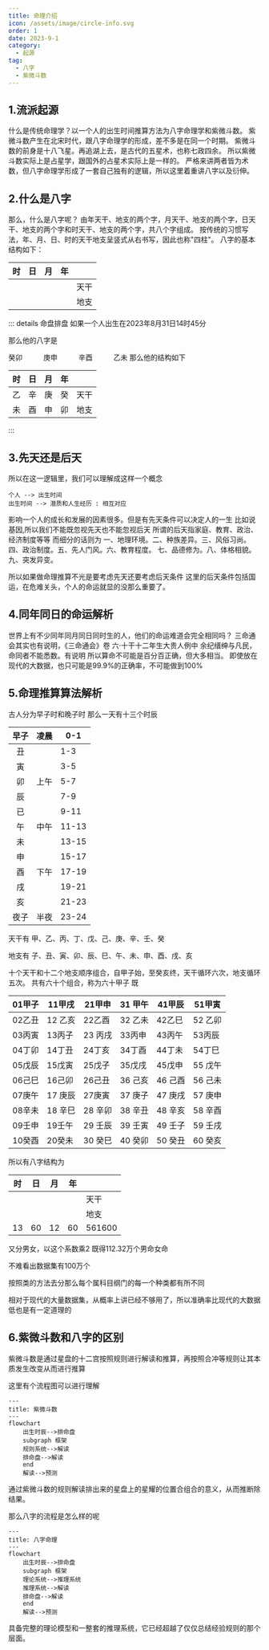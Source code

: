 ```yaml
---
title: 命理介绍
icon: /assets/image/circle-info.svg
order: 1
date: 2023-9-1
category:
  - 起源
tag:
  - 八字
  - 紫微斗数
---
```


## 1.流派起源

什么是传统命理学？以一个人的出生时间推算方法为八字命理学和紫微斗数。
紫微斗数产生在北宋时代，跟八字命理学的形成，差不多是在同一个时期。
紫微斗数的前身是十八飞星。再追湖上去，是古代的五星术，也称七政四余。
所以紫微斗数实际上是占星学，跟国外的占星术实际上是一样的。
严格来讲两者皆为术数，但八字命理学形成了一套自己独有的逻辑，所以这里着重讲八字以及衍伸。

## 2.什么是八字

那么，什么是八字呢？
由年天干、地支的两个字，月天干、地支的两个字，日天干、地支的两个字和时天干、地支的两个字，共八个字组成。
按传统的习惯写法，年、月、日、时的天干地支呈竖式从右书写，因此也称"四柱"。
八字的基本结构如下：

| 时   | 日   | 月   | 年   |     |
|:---:|:---:|:---:|:---:|:---:|
|     |     |     |     | 天干  |
|     |     |     |     | 地支  |

::: details 命盘排盘
如果一个人出生在2023年8月31日14时45分

那么他的八字是

癸卯　　　庚申　　　辛酉　　　乙未
那么他的结构如下

| 时   | 日   | 月   | 年   |     |
|:---:|:---:|:---:|:---:|:---:|
| 乙   | 辛   | 庚   | 癸   | 天干  |
| 未   | 酉   | 申   | 卯   | 地支  |

:::

## 3.先天还是后天

所以在这一逻辑里，我们可以理解成这样一个概念

```state
个人 --> 出生时间
出生时间 --> 潜质和人生经历 : 相互对应
```

影响一个人的成长和发展的因素很多。但是有先天条件可以决定人的一生
比如说基因,所以我们不能既忽视先天也不能忽视后天
所谓的后天指家庭、教育、政治、经济制度等等
而细分的话则为
一、地理环境。二、种族差异。三、风俗习尚。
四、政治制度。五、先人门风。六、教育程度。
七、品德修为。八、体格相貌。九、突发异变。

所以如果做命理推算不光是要考虑先天还要考虑后天条件
这里的后天条件包括国运，在危难关头，个人的命运就显的没那么重要了。

## 4.同年同日的命运解析

世界上有不少同年同月同日同时生的人，他们的命运难道会完全相同吗？
三命通会其实也有说明，《三命通会》卷 六·十干十二年生大贵人例中
余纪缙绅与凡民，命同者不能悉数。有说明
所以算命不可能是百分百正确，但大多相当。
即使放在现代的大数据，也只可能是99.9%的正确率，不可能做到100%

## 5.命理推算算法解析

古人分为早子时和晚子时
那么一天有十三个时辰

| 早子  | 凌晨  | 0-1   |
|:---:|:---:| ----- |
| 丑   |     | 1-3   |
| 寅   |     | 3-5   |
| 卯   | 上午  | 5-7   |
| 辰   |     | 7-9   |
| 已   |     | 9-11  |
| 午   | 中午  | 11-13 |
| 未   |     | 13-15 |
| 申   |     | 15-17 |
| 酉   | 下午  | 17-19 |
| 戌   |     | 19-21 |
| 亥   |     | 21-23 |
| 夜子  | 半夜  | 23-24 |

天干有
甲、乙、丙、丁、戊、己、庚、辛、壬、癸

地支有
子、丑、寅、卯、辰、巳、午、未、申、酉、戌、亥

十个天干和十二个地支顺序组合，自甲子始，至癸亥终，天干循环六次，地支循环五次。
共有六十个组合，称为六十甲子 既

| 01甲子 | 11甲戌  | 21甲申  | 31 甲午 | 41甲辰  | 51甲寅  |
| ---- | ----- | ----- | ----- | ----- | ----- |
| 02乙丑 | 12 乙亥 | 22乙酉  | 32 乙未 | 42乙巳  | 52 乙卯 |
| 03丙寅 | 13丙子  | 23 丙戌 | 33丙申  | 43丙午  | 53丙辰  |
| 04丁卯 | 14丁丑  | 24丁亥  | 34丁酉  | 44丁未  | 54丁巳  |
| 05戊辰 | 15戊寅  | 25戊子  | 35戊戌  | 45戊申  | 55 戊午 |
| 06己巳 | 16己卯  | 26己丑  | 36 己亥 | 46 己酉 | 56 己未 |
| 07庚午 | 17 庚辰 | 27庚寅  | 37 庚子 | 47 庚戌 | 57 庚申 |
| 08辛未 | 18 辛巳 | 28 辛卯 | 38 辛丑 | 48 辛亥 | 58 辛酉 |
| 09壬申 | 19壬午  | 29 壬辰 | 39 壬寅 | 49 壬子 | 59 壬戌 |
| 10癸酉 | 20癸未  | 30 癸巳 | 40 癸卯 | 50 癸丑 | 60 癸亥 |

所以有八字结构为

| 时   | 日   | 月   | 年   |        |
|:---:|:---:|:---:|:---:| ------ |
|     |     |     |     | 天干     |
|     |     |     |     | 地支     |
| 13  | 60  | 12  | 60  | 561600 |

又分男女，以这个系数乘2 既得112.32万个男命女命

不难看出数据集有100万个

按照类的方法去分那么每个属科目纲门的每一个种类都有所不同

相对于现代的大量数据集，从概率上讲已经不够用了，所以准确率比现代的大数据低也是有一定道理的

## 6.紫微斗数和八字的区别

紫微斗数是通过星盘的十二宫按照规则进行解读和推算，再按照合冲等规则让其本质发生改变从而进行推算

这里有个流程图可以进行理解

```mermaid
---
title: 紫微斗数
---
flowchart 
    出生时辰-->排命盘
    subgraph 框架
    规则系统-->解读
    排命盘-->解读
    end
    解读-->预测
```

通过紫微斗数的规则解读排出来的星盘上的星耀的位置合组合的意义，从而推断除结果。

那么八字的流程是怎么样的呢

```mermaid
---
title: 八字命理
---
flowchart 
    出生时辰-->排命盘
    subgraph 框架
    理论系统-->推理系统
    推理系统-->解读
    排命盘-->解读
    end
    解读-->预测
```

具备完整的理论模型和一整套的推理系统，它已经超越了仅仅总结经验规则的那个层面。
